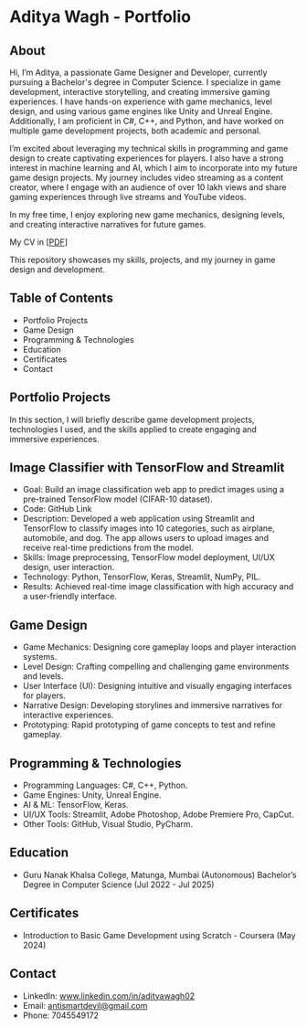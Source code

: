 # Aditya Wagh - Portfolio
## About

Hi, I’m Aditya, a passionate Game Designer and Developer, currently pursuing a Bachelor's degree in Computer Science. I specialize in game development, interactive storytelling, and creating immersive gaming experiences. I have hands-on experience with game mechanics, level design, and using various game engines like Unity and Unreal Engine. Additionally, I am proficient in C#, C++, and Python, and have worked on multiple game development projects, both academic and personal.

I’m excited about leveraging my technical skills in programming and game design to create captivating experiences for players. I also have a strong interest in machine learning and AI, which I aim to incorporate into my future game design projects. My journey includes video streaming as a content creator, where I engage with an audience of over 10 lakh views and share gaming experiences through live streams and YouTube videos.

In my free time, I enjoy exploring new game mechanics, designing levels, and creating interactive narratives for future games.

My CV in [[PDF](https://github.com/AntismartDevil/Aditya_Wagh_Portfolio/blob/main/Aditya_Wagh_Game_Designer_CV.pdf)]

This repository showcases my skills, projects, and my journey in game design and development.

## Table of Contents
- Portfolio Projects
- Game Design
- Programming & Technologies
- Education
- Certificates
- Contact
## Portfolio Projects
In this section, I will briefly describe game development projects, technologies I used, and the skills applied to create engaging and immersive experiences.
## Image Classifier with TensorFlow and Streamlit
- Goal: Build an image classification web app to predict images using a pre-trained TensorFlow model (CIFAR-10 dataset).
- Code: GitHub Link
- Description: Developed a web application using Streamlit and TensorFlow to classify images into 10 categories, such as airplane, automobile, and dog. The app allows users to upload images and receive real-time predictions from the model.
- Skills: Image preprocessing, TensorFlow model deployment, UI/UX design, user interaction.
- Technology: Python, TensorFlow, Keras, Streamlit, NumPy, PIL.
- Results: Achieved real-time image classification with high accuracy and a user-friendly interface.
## Game Design 
- Game Mechanics: Designing core gameplay loops and player interaction systems.
- Level Design: Crafting compelling and challenging game environments and levels.
- User Interface (UI): Designing intuitive and visually engaging interfaces for players.
- Narrative Design: Developing storylines and immersive narratives for interactive experiences.
- Prototyping: Rapid prototyping of game concepts to test and refine gameplay.
## Programming & Technologies
- Programming Languages: C#, C++, Python.
- Game Engines: Unity, Unreal Engine.
- AI & ML: TensorFlow, Keras.
- UI/UX Tools: Streamlit, Adobe Photoshop, Adobe Premiere Pro, CapCut.
- Other Tools: GitHub, Visual Studio, PyCharm.
## Education
- Guru Nanak Khalsa College, Matunga, Mumbai (Autonomous)
Bachelor’s Degree in Computer Science (Jul 2022 - Jul 2025)
## Certificates
- Introduction to Basic Game Development using Scratch - Coursera (May 2024)
## Contact
- LinkedIn: www.linkedin.com/in/adityawagh02
- Email: antismartdevil@gmail.com
- Phone: 7045549172
